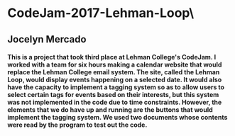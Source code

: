 # CodeJam-2017-Lehman-Loop\

## Jocelyn Mercado

#### This is a project that took third place at Lehman College's CodeJam. I worked with a team for six hours making a calendar website that would replace the Lehman College email system. The site, called the Lehman Loop, would display events happening on a selected date. It would also have the capacity to implement a tagging system so as to allow users to select certain tags for events based on their interests, but this system was not implemented in the code due to time constraints. However, the elements that we do have up and running are the buttons that would implement the tagging system. We used two documents whose contents were read by the program to test out the code.

